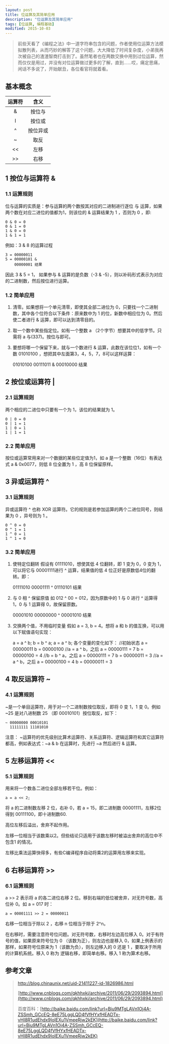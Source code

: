 ```yaml
---
layout: post
title: 位运算及其简单应用
description: "位运算及其简单应用"
tags: [位运算, 编程基础]
modified: 2015-10-03
---
```


> 前些天看了《编程之法》中一道字符串包含的问题，作者使用位运算方法模拟散列表，从而巧妙的解答了这个问题，大大降低了时间复杂度，小弟我再次被自己的渣渣智商打击到了。虽然笔者也在两数交换中用到过位运算，然而仅仅是用过，并没有对位运算做过更多的了解，直到……哎，痛定思痛，闲话不多说了，开始献丑，各位看官将就着看。

## 基本概念
| 运算符 | 含义 |
|:------:|:------:|
| &   |  按位与  |
| I   |  按位或  |
| ^    |     按位异或    |
| ~   |  取反  |
| <<   |  左移  |
| >>   | 右移 |

## 1 按位与运算符 &
### 1.1 运算规则
位与运算的实质是：参与运算的两个数按其对应的二进制进行逐位 与 运算，如果两个数在对应二进位的值都为1，则该位的 & 运算结果为 1 ，否则为 0 ，即:

    0 & 0 = 0
    0 & 1 = 0
    1 & 0 = 0
    1 & 1 = 1

例如：3 & 8 的运算过程

    3 = 00000011
    5 = 00000101 &
        00000001 结果

因此 3 & 5 = 1， 如果参与 & 运算的是负数（-3 & -5），则以补码形式表示为对应的二进制数，然后按位进行运算。

### 1.2 简单应用
1. 清零。如果想将一个单元清零，即使其全部二进位为 0，只要找一个二进制数，其中各个位符合以下条件：原来数中为 1 的位，新数中相应位为 0。然后使二者进行 & 运算，即可以达到清零目的。
2. 取一个数中某些指定位。如有一个整数 a （2个字节）想要其中的低字节。只需将 a 与(337)。按位与即可。
3. 要想将哪一个保留下来，就与一个数进行 & 运算，此数在该位位1，如有一个数  01010100 ，想把其中左面第3，4，5，7，8可以这样运算：


    01010100
    00111011 &
    00010000 结果


## 2 按位或运算符 |
### 2.1 运算规则
两个相应的二进位中只要有一个为 1，该位的结果就为 1。

    0 | 0 = 0
    0 | 1 = 1
    1 | 0 = 1
    1 | 1 = 1

### 2.2 简单应用
按位或运算常用来对一个数据的某些位定值为1，如 a 是一个整数（16位）有表达式 a & 0x0077，则低 8 位全置为 1 ，高 8 位保留原样。

## 3 异或运算符 ^
### 3.1 运算规则
异或运算符 ^ 也称 XOR 运算符。它的规则是若参加运算的两个二进位同号，则结果为 0 ，异号则为 1 。

    0 ^ 0 = 0
    0 ^ 1 = 1
    1 ^ 0 = 1
    1 ^ 1 = 0

### 3.2 简单应用
1. 使特定位翻转
假设有 01111010，想使其低 4 位翻转，即 1 变为 0，0 变为 1，可以将它与 00001111进行 ^ 运算，结果值的低 4 位正好是原数低4位的翻转。即：


    01111010
    00001111 ^
    01110101 结果

2. 与 0 相 ^ 保留原值
如 012 ^ 00 = 012，因为原数中的 1 与 0 进行 ^ 运算得 1，0 与 1 运算得 0，故保留原数。


    00001010
    00000000 ^
    00001010 结果

3. 交换两个值，不用临时变量
假如 a = 3, b = 4。想将 a 和 b 的值互换，可以用以下赋值语句实现：


    a = a ^ b;
    b = b ^ a;
    a = a ^ b;
    各个变量的变化如下：
    //初始状态
    a = 00000011
    b = 00000100
    //a = a ^ b，之后
    a = 00000111 = 7
    b = 00000100  = 4
    //b = b ^ a，之后
    a = 00000111 = 7
    b = 00000011 = 3
    //a = a ^ b，之后
    a = 00000100 = 4
    b = 00000011 = 3

## 4 取反运算符 ~
### 4.1 运算规则
~是一个单目运算符，用于对一个二进制数按位取反，即将 0 变 1，1 变 0。例如~25 是对八进制数 25 （即 00010101）按位取反，如下：

    ~ 00000000 00010101
      11111111 11101010
注意： ~运算符的优先级别比算术运算符、关系运算符、逻辑运算符和其它运算符都高，例如表达式：~a & b 在运算时，先进行 ~a 然后进行 & 运算。

## 5 左移运算符 <<
### 5.1 运算规则
用来将一个数各二进位全部左移若干位。例如：

    a = a << 2;

将 a 的二进制数左移 2 位，右补 0，若 a = 15，即二进制数 00001111，左移2位得到 00111100，即十进制数60.

高位左移后溢出，舍弃不起作用。

左移一位相当于该数乘以2。但些结论只适用于该数左移时被溢出舍弃的高位中不包含1 的情况。

左移比乘法运算快得多，有些C编译程序自动将乘2的运算用左移来实现。

## 6 右移运算符 >>
### 6.1 运算规则
a >> 2 表示将 a 的各二进位右移 2 位。移到右端的低位被舍弃，对无符号数，高位补 0。如 a = 017 时：

    a = 00001111 >> 2 = 00000011

右移一位相当于除以 2 ，右移 n 位相当于除于 2^n。

在右移时，需要注意符号位问题。对无符号数，右移时左边高位移入 0。对于有符号的值，如果原来符号位为 0 （该数为正），则左边也是移入 0，如果上例表示的那样，如果符号位原来为 1（该数为负），则左边移入的 0 还是 1 ，要取决于所用的计算机系统。移入 0 称为 逻辑右移，即简单右移。移入 1 称为算术右移。




## 参考文章
><http://blog.chinaunix.net/uid-21411227-id-1826986.html>
>
>[http://www.cnblogs.com/qkhhxkj/archive/2011/06/29/2093894.html](http://www.cnblogs.com/qkhhxkj/archive/2011/06/29/2093894.html)
>
>百度百科：[http://baike.baidu.com/link?url=Biu9MTgLAVn1Oj4A-ZSSmh_GCcEQ-8eE75LggLQD4fVfHYxfHEADTx-vHI8R1udEhdx9IoIEXu1VmeeRjw2kEK](http://baike.baidu.com/link?url=Biu9MTgLAVn1Oj4A-ZSSmh_GCcEQ-8eE75LggLQD4fVfHYxfHEADTx-vHI8R1udEhdx9IoIEXu1VmeeRjw2kEK)
